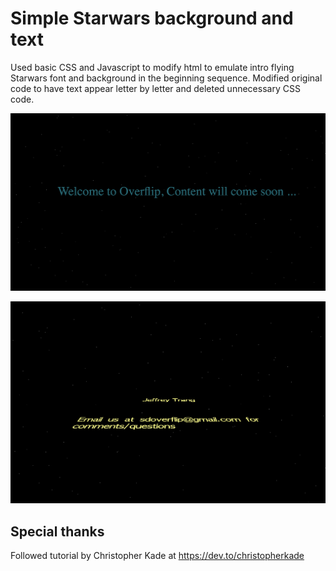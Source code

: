 # Simple Starwars background and text

Used basic CSS and Javascript to modify html to emulate intro flying Starwars font and background in the beginning sequence. Modified original code to have text appear letter by letter and deleted unnecessary CSS code. 

![Alt text](/img1.png?raw=true)

![Alt text](/img2.png?raw=true)

## Special thanks
Followed tutorial by Christopher Kade at https://dev.to/christopherkade
